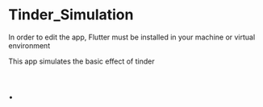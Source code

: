 # Tinder_Simulation
 In order to edit the app,
 Flutter must be installed in your machine or virtual environment
 
  This app simulates the basic effect of tinder 
# .
